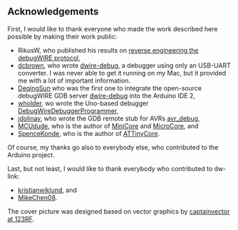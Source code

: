 ## Acknowledgements

First, I would like to thank everyone who made the work described here possible by making their work public:

- RikusW, who published his results on [reverse engineering the debugWIRE protocol](https://web.archive.org/web/20240614191418/http://www.ruemohr.org/docs/debugwire.html),
- [dcbrown](https://github.com/dcwbrown), who wrote [dwire-debug](https://github.com/dcwbrown/dwire-debug), a debugger using only an USB-UART converter. I was never able to get it running on my Mac, but it provided me with a lot of important information.
- [DeqingSun](https://github.com/DeqingSun) who was the first one to integrate the open-source debugWIRE GDB server [dwire-debug](https://github.com/dcwbrown/dwire-debug) into the Arduino IDE 2,
- [wholder](https://github.com/wholder), wo wrote the Uno-based debugger [DebugWireDebuggerProgrammer](https://github.com/wholder/DebugWireDebuggerProgrammer),
- [jdolinay](https://github.com/jdolinay), who wrote the GDB remote stub for AVRs [avr_debug](https://github.com/jdolinay/avr_debug),
- [MCUdude](https://github.com/MCUdude), who is the author of [MiniCore](https://github.com/MCUdude/MiniCore) and [MicroCore](https://github.com/MCUdude/MicroCore), and
- [SpenceKonde](https://github.com/SpenceKonde), who is the author of [ATTinyCore](https://github.com/SpenceKonde/ATTinyCore).

Of course, my thanks go also to everybody else, who contributed to the Arduino project.


Last, but not least, I would like to thank everybody who contributed to dw-link:

- [kristianwiklund](https://github.com/kristianwiklund), and
- [MikeChen08](https://github.com/MikeChen08).

The cover picture was designed based on vector graphics by [captainvector at 123RF](https://de.123rf.com/profile_captainvector).

